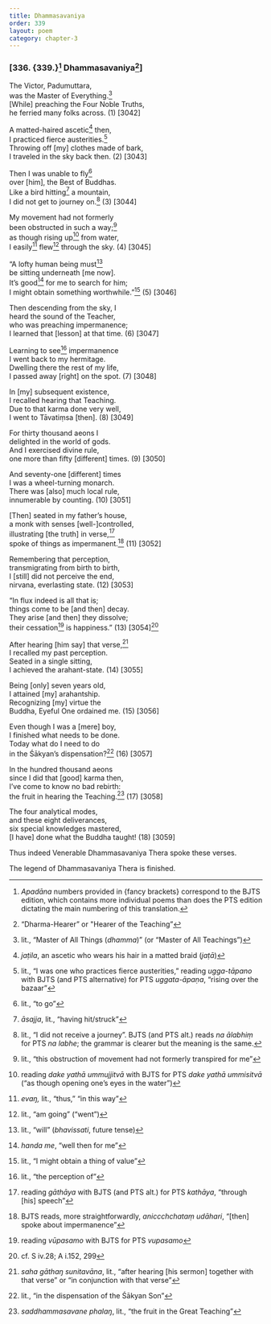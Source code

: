 ```yaml
---
title: Dhammasavaniya
order: 339
layout: poem
category: chapter-3
---
```


### \[336. {339.}[^1] Dhammasavaniya[^2]\]

The Victor, Padumuttara,  
was the Master of Everything.[^3]  
\[While\] preaching the Four Noble Truths,  
he ferried many folks across. (1) \[3042\]

A matted-haired ascetic[^4] then,  
I practiced fierce austerities.[^5]  
Throwing off \[my\] clothes made of bark,  
I traveled in the sky back then. (2) \[3043\]

Then I was unable to fly[^6]  
over \[him\], the Best of Buddhas.  
Like a bird hitting[^7] a mountain,  
I did not get to journey on.[^8] (3) \[3044\]

My movement had not formerly  
been obstructed in such a way;[^9]  
as though rising up[^10] from water,  
I easily[^11] flew[^12] through the sky. (4) \[3045\]

“A lofty human being must[^13]  
be sitting underneath \[me now\].  
It’s good[^14] for me to search for him;  
I might obtain something worthwhile.”[^15] (5) \[3046\]

Then descending from the sky, I  
heard the sound of the Teacher,  
who was preaching impermanence;  
I learned that \[lesson\] at that time. (6) \[3047\]

Learning to see[^16] impermanence  
I went back to my hermitage.  
Dwelling there the rest of my life,  
I passed away \[right\] on the spot. (7) \[3048\]

In \[my\] subsequent existence,  
I recalled hearing that Teaching.  
Due to that karma done very well,  
I went to Tāvatiṃsa \[then\]. (8) \[3049\]

For thirty thousand aeons I  
delighted in the world of gods.  
And I exercised divine rule,  
one more than fifty \[different\] times. (9) \[3050\]

And seventy-one \[different\] times  
I was a wheel-turning monarch.  
There was \[also\] much local rule,  
innumerable by counting. (10) \[3051\]

\[Then\] seated in my father’s house,  
a monk with senses \[well-\]controlled,  
illustrating \[the truth\] in verse,[^17]  
spoke of things as impermanent.[^18] (11) \[3052\]

Remembering that perception,  
transmigrating from birth to birth,  
I \[still\] did not perceive the end,  
nirvana, everlasting state. (12) \[3053\]

“In flux indeed is all that is;  
things come to be \[and then\] decay.  
They arise \[and then\] they dissolve;  
their cessation[^19] is happiness.” (13) \[3054\][^20]

After hearing \[him say\] that verse,[^21]  
I recalled my past perception.  
Seated in a single sitting,  
I achieved the arahant-state. (14) \[3055\]

Being \[only\] seven years old,  
I attained \[my\] arahantship.  
Recognizing \[my\] virtue the  
Buddha, Eyeful One ordained me. (15) \[3056\]

Even though I was a \[mere\] boy,  
I finished what needs to be done.  
Today what do I need to do  
in the Śākyan’s dispensation?[^22] (16) \[3057\]

In the hundred thousand aeons  
since I did that \[good\] karma then,  
I’ve come to know no bad rebirth:  
the fruit in hearing the Teaching.[^23] (17) \[3058\]

The four analytical modes,  
and these eight deliverances,  
six special knowledges mastered,  
\[I have\] done what the Buddha taught! (18) \[3059\]

Thus indeed Venerable Dhammasavaniya Thera spoke these verses.

The legend of Dhammasavaniya Thera is finished.

[^1]: *Apadāna* numbers provided in {fancy brackets} correspond to the BJTS edition, which contains more individual poems than does the PTS edition dictating the main numbering of this translation.

[^2]: “Dharma-Hearer” or "Hearer of the Teaching”

[^3]: lit., “Master of All Things (*dhamma*)” (or “Master of All Teachings”)

[^4]: *jaṭila*, an ascetic who wears his hair in a matted braid (*jaṭā*)

[^5]: lit., “I was one who practices fierce austerities,” reading *ugga-tāpano* with BJTS (and PTS alternative) for PTS *uggata-āpaṇa*, “rising over the bazaar”

[^6]: lit., “to go”

[^7]: *āsajja*, lit., “having hit/struck”

[^8]: lit., “I did not receive a journey”. BJTS (and PTS alt.) reads *na ālabhiṃ* for PTS *na labhe*; the grammar is clearer but the meaning is the same.

[^9]: lit., “this obstruction of movement had not formerly transpired for me”

[^10]: reading *dake yathā ummujjitvā* with BJTS for PTS *dake yathā ummisitvā* (“as though opening one’s eyes in the water”)

[^11]: *evaŋ,* lit., “thus,” “in this way”

[^12]: lit., “am going” (“went”)

[^13]: lit., “will” (*bhavissati*, future tense)

[^14]: *handa me*, “well then for me”

[^15]: lit., “I might obtain a thing of value”

[^16]: lit., “the perception of”

[^17]: reading *gāthāya* with BJTS (and PTS alt.) for PTS *kathāya*, “through \[his\] speech”

[^18]: BJTS reads, more straightforwardly, *ani<span class="diacritics" data-state="on">cc</span><span class="no-diacritics" data-state="off">chch</span>ataṃ udāhari*, “\[then\] spoke about impermanence”

[^19]: reading *vūpasamo* with BJTS for PTS *vupasamo*

[^20]: cf. S iv.28; A i.152, 299

[^21]: *saha gāthaŋ sunitavāna*, lit., “after hearing \[his sermon\] together with that verse” or “in conjunction with that verse”

[^22]: lit., “in the dispensation of the Śākyan Son”

[^23]: *saddhammasavane phalaŋ*, lit., “the fruit in the Great Teaching”
